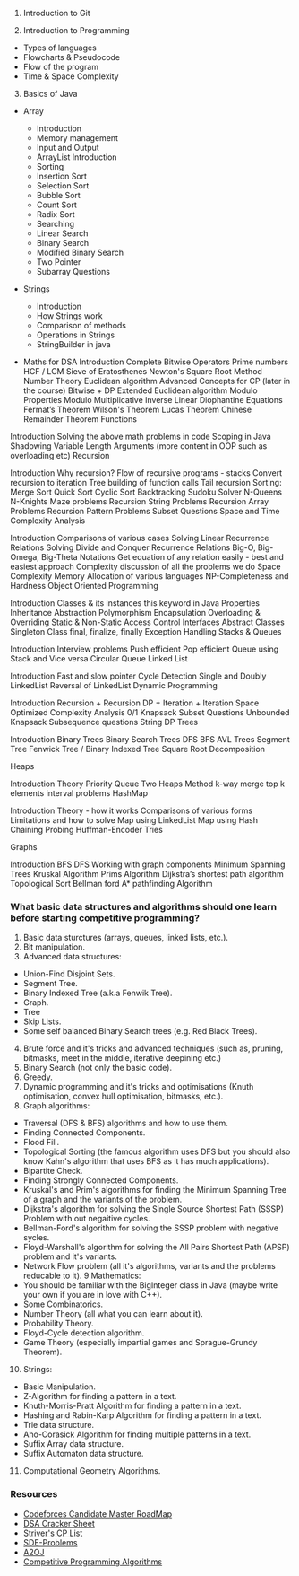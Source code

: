1. Introduction to Git

2. Introduction to Programming
- Types of languages
- Flowcharts & Pseudocode
- Flow of the program
- Time & Space Complexity

3. Basics of Java
- Array
    - Introduction
    - Memory management
    - Input and Output
    - ArrayList Introduction
    - Sorting
    - Insertion Sort
    - Selection Sort
    - Bubble Sort
    - Count Sort
    - Radix Sort
    - Searching
    - Linear Search
    - Binary Search
    - Modified Binary Search
    - Two Pointer
    - Subarray Questions

- Strings
    - Introduction
    - How Strings work
    - Comparison of methods
    - Operations in Strings
    - StringBuilder in java

- Maths for DSA
Introduction
Complete Bitwise Operators
Prime numbers
HCF / LCM
Sieve of Eratosthenes
Newton's Square Root Method
Number Theory
Euclidean algorithm
Advanced Concepts for CP (later in the course)
Bitwise + DP
Extended Euclidean algorithm
Modulo Properties
Modulo Multiplicative Inverse
Linear Diophantine Equations
Fermat’s Theorem
Wilson's Theorem
Lucas Theorem
Chinese Remainder Theorem
Functions

Introduction
Solving the above math problems in code
Scoping in Java
Shadowing
Variable Length Arguments
(more content in OOP such as overloading etc)
Recursion

Introduction
Why recursion?
Flow of recursive programs - stacks
Convert recursion to iteration
Tree building of function calls
Tail recursion
Sorting:
Merge Sort
Quick Sort
Cyclic Sort
Backtracking
Sudoku Solver
N-Queens
N-Knights
Maze problems
Recursion String Problems
Recursion Array Problems
Recursion Pattern Problems
Subset Questions
Space and Time Complexity Analysis

Introduction
Comparisons of various cases
Solving Linear Recurrence Relations
Solving Divide and Conquer Recurrence Relations
Big-O, Big-Omega, Big-Theta Notations
Get equation of any relation easily - best and easiest approach
Complexity discussion of all the problems we do
Space Complexity
Memory Allocation of various languages
NP-Completeness and Hardness
Object Oriented Programming

Introduction
Classes & its instances
this keyword in Java
Properties
Inheritance
Abstraction
Polymorphism
Encapsulation
Overloading & Overriding
Static & Non-Static
Access Control
Interfaces
Abstract Classes
Singleton Class
final, finalize, finally
Exception Handling
Stacks & Queues

Introduction
Interview problems
Push efficient
Pop efficient
Queue using Stack and Vice versa
Circular Queue
Linked List

Introduction
Fast and slow pointer
Cycle Detection
Single and Doubly LinkedList
Reversal of LinkedList
Dynamic Programming

Introduction
Recursion + Recursion DP + Iteration + Iteration Space Optimized
Complexity Analysis
0/1 Knapsack
Subset Questions
Unbounded Knapsack
Subsequence questions
String DP
Trees

Introduction
Binary Trees
Binary Search Trees
DFS
BFS
AVL Trees
Segment Tree
Fenwick Tree / Binary Indexed Tree
Square Root Decomposition

Heaps

Introduction
Theory
Priority Queue
Two Heaps Method
k-way merge
top k elements
interval problems
HashMap

Introduction
Theory - how it works
Comparisons of various forms
Limitations and how to solve
Map using LinkedList
Map using Hash
Chaining
Probing
Huffman-Encoder
Tries

Graphs

Introduction
BFS
DFS
Working with graph components
Minimum Spanning Trees
Kruskal Algorithm
Prims Algorithm
Dijkstra’s shortest path algorithm
Topological Sort
Bellman ford
A* pathfinding Algorithm

### What basic data structures and algorithms should one learn before starting competitive programming?

1. Basic data sturctures (arrays, queues, linked lists, etc.).
2. Bit manipulation.
3. Advanced data structures:
- Union-Find Disjoint Sets.
- Segment Tree.
- Binary Indexed Tree (a.k.a Fenwik Tree).
- Graph.
- Tree
- Skip Lists.
- Some self balanced Binary Search trees (e.g. Red Black Trees).
4. Brute force and it's tricks and advanced techniques (such as, pruning, bitmasks, meet in the middle, iterative deepining etc.)
5. Binary Search (not only the basic code).
6. Greedy.
7. Dynamic programming and it's tricks and optimisations (Knuth optimisation, convex hull optimisation, bitmasks, etc.).
8. Graph algorithms:
- Traversal (DFS & BFS) algorithms and how to use them.
- Finding Connected Components.
- Flood Fill.
- Topological Sorting (the famous algorithm uses DFS but you should also know Kahn's algorithm that uses BFS as it has much applications).
- Bipartite Check.
- Finding Strongly Connected Components.
- Kruskal's and Prim's algorithms for finding the Minimum Spanning Tree of a graph and the variants of the problem.
- Dijkstra's algorithm for solving the Single Source Shortest Path (SSSP) Problem with out negaitive cycles.
- Bellman-Ford's algorithm for solving the SSSP problem with negative sycles.
- Floyd-Warshall's algorithm for solving the All Pairs Shortest Path (APSP) problem and it's variants.
- Network Flow problem (all it's algorithms, variants and the problems reducable to it).
9 Mathematics:
- You should be familiar with the BigInteger class in Java (maybe write your own if you are in love with C++).
- Some Combinatorics.
- Number Theory (all what you can learn about it).
- Probability Theory.
- Floyd-Cycle detection algorithm.
- Game Theory (especially impartial games and Sprague-Grundy Theorem).
10. Strings:
- Basic Manipulation.
- Z-Algorithm for finding a pattern in a text.
- Knuth-Morris-Pratt Algorithm for finding a pattern in a text.
- Hashing and Rabin-Karp Algorithm for finding a pattern in a text.
- Trie data structure.
- Aho-Corasick Algorithm for finding multiple patterns in a text.
- Suffix Array data structure.
- Suffix Automaton data structure.
11. Computational Geometry Algorithms.

### Resources

- [Codeforces Candidate Master RoadMap](https://whimsical.com/codeforces-candidate-master-roadmap-by-love-babbar-CiXPPD3CnwoXPr2d8Ajx1h)
- [DSA Cracker Sheet](https://drive.google.com/file/d/1FMdN_OCfOI0iAeDlqswCiC2DZzD4nPsb/view)
- [Striver's CP List](https://docs.google.com/document/d/1vShwt8yXYUOgkF53-iYAuJXWR7Yi5VSJrW2xB49o0PM/edit)
- [SDE-Problems](https://docs.google.com/document/d/1SM92efk8oDl8nyVw8NHPnbGexTS9W-1gmTEYfEurLWQ/edit)
- [A2OJ](https://a2oj.com/)
- [Competitive Programming Algorithms](https://cp-algorithms.com/)
